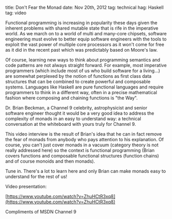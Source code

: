 title: Don't Fear the Monad
date: Nov 20th, 2012
tag: technical
hag: Haskell
tag: video

Functional programming is increasing in popularity these days given the inherent problems with shared mutable state that is rife in the imperative world. As we march on to a world of multi and many-core chipsets, software engineering must evolve to better equip software engineers with the tools to exploit the vast power of multiple core processors as it won't come for free as it did in the recent past which was predictably based on Moore's law.

Of course, learning new ways to think about programming semantics and code patterns are not always straight forward. For example, most imperative programmers (which include most of us who build software for a living...) are somewhat perplexed by the notion of functions as first class data structures that can be combined to create powerful and composable systems. Languages like Haskell are pure functional languages and require programmers to think in a different way, often in a precise mathematical fashion where composing and chaining functions is "the Way".

Dr. Brian Beckman, a Channel 9 celebrity, astrophysicist and senior software engineer thought it would be a very good idea to address the complexity of monads in an easy to understand way: a technical conversation at the whiteboard with yours truly for Channel 9.

This video interview is the result of Brian's idea that he can in fact remove the fear of monads from anybody who pays attention to his explanation. Of course, you can't just cover monads in a vacuum (category theory is not really addressed here) so the context is functional programming (Brian covers functions and composable functional structures (function chains) and of course monoids and then monads).

Tune in. There's a lot to learn here and only Brian can make monads easy to understand for the rest of us!

Video presentation:

[https://www.youtube.com/watch?v=ZhuHCtR3xq8](https://www.youtube.com/watch?v=ZhuHCtR3xq8)

Compliments of MSDN Channel 9
